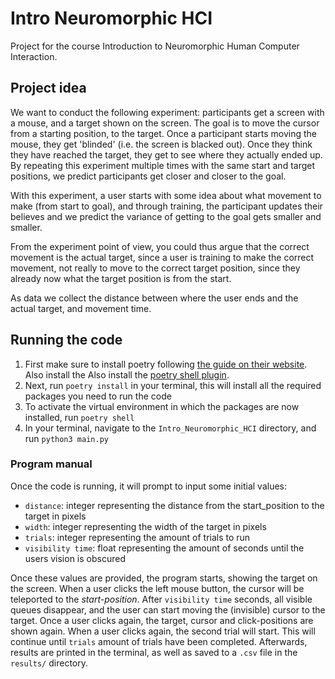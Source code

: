 # Intro Neuromorphic HCI
Project for the course Introduction to Neuromorphic Human Computer Interaction.

## Project idea

We want to conduct the following experiment: participants get a screen with a mouse, and a target shown on the screen. The goal is to move the cursor from a starting position, to the target. Once a participant starts moving the mouse, they get 'blinded' (i.e. the screen is blacked out). Once they think they have reached the target, they get to see where they actually ended up. By repeating this experiment multiple times with the same start and target positions, we predict participants get closer and closer to the goal.

With this experiment, a user starts with some idea about what movement to make (from start to goal), and through training, the participant updates their believes and we predict the variance of getting to the goal gets smaller and smaller.

From the experiment point of view, you could thus argue that the correct movement is the actual target, since a user is training to make the correct movement, not really to move to the correct target position, since they already now what the target position is from the start.

As data we collect the distance between where the user ends and the actual target, and movement time. 


## Running the code
1. First make sure to install poetry following [the guide on their website](https://python-poetry.org/docs/). Also install the Also install the [poetry shell plugin](https://github.com/python-poetry/poetry-plugin-shell).
2. Next, run `poetry install` in your terminal, this will install all the required packages you need to run the code
3. To activate the virtual environment in which the packages are now installed, run `poetry shell`
4. In your terminal, navigate to the `Intro_Neuromorphic_HCI` directory, and run `python3 main.py`

### Program manual
Once the code is running, it will prompt to input some initial values:

- `distance`: integer representing the distance from the start_position to the target in pixels
- `width`: integer representing the width of the target in pixels
- `trials`: integer representing the amount of trials to run
- `visibility time`: float representing the amount of seconds until the users vision is obscured

Once these values are provided, the program starts, showing the target on the screen. 
When a user clicks the left mouse button, the cursor will be teleported to the _start-position_. After `visibility time` seconds, all visible queues disappear, and the user can start moving the (invisible) cursor to the target. Once a user clicks again, the target, cursor and click-positions are shown again. When a user clicks again, the second trial will start.
This will continue until `trials` amount of trials have been completed. Afterwards, results are printed in the terminal, as well as saved to a `.csv` file in the `results/` directory.